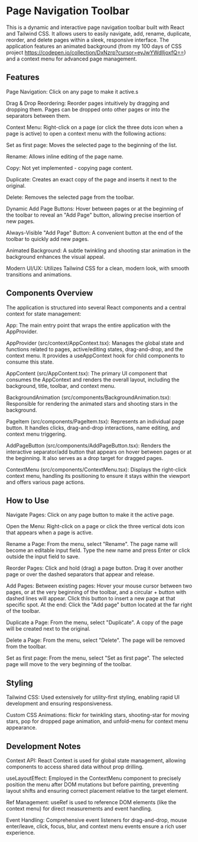 # Page Navigation Toolbar

This is a dynamic and interactive page navigation toolbar built with React and Tailwind CSS. It allows users to easily navigate, add, rename, duplicate, reorder, and delete pages within a sleek, responsive interface. The application features an animated background (from my 100 days of CSS project https://codepen.io/collection/DxNzrp?cursor=eyJwYWdlIjoxfQ==) and a context menu for advanced page management.

## Features

Page Navigation: Click on any page to make it active.s

Drag & Drop Reordering: Reorder pages intuitively by dragging and dropping them. Pages can be dropped onto other pages or into the separators between them.

Context Menu: Right-click on a page (or click the three dots icon when a page is active) to open a context menu with the following actions:

Set as first page: Moves the selected page to the beginning of the list.

Rename: Allows inline editing of the page name.

Copy: Not yet implemented - copying page content.

Duplicate: Creates an exact copy of the page and inserts it next to the original.

Delete: Removes the selected page from the toolbar.

Dynamic Add Page Buttons: Hover between pages or at the beginning of the toolbar to reveal an "Add Page" button, allowing precise insertion of new pages.

Always-Visible "Add Page" Button: A convenient button at the end of the toolbar to quickly add new pages.

Animated Background: A subtle twinkling and shooting star animation in the background enhances the visual appeal.

Modern UI/UX: Utilizes Tailwind CSS for a clean, modern look, with smooth transitions and animations.

## Components Overview

The application is structured into several React components and a central context for state management:

App: The main entry point that wraps the entire application with the AppProvider.

AppProvider (src/context/AppContext.tsx): Manages the global state and functions related to pages, active/editing states, drag-and-drop, and the context menu. It provides a useAppContext hook for child components to consume this state.

AppContent (src/AppContent.tsx): The primary UI component that consumes the AppContext and renders the overall layout, including the background, title, toolbar, and context menu.

BackgroundAnimation (src/components/BackgroundAnimation.tsx): Responsible for rendering the animated stars and shooting stars in the background.

PageItem (src/components/PageItem.tsx): Represents an individual page button. It handles clicks, drag-and-drop interactions, name editing, and context menu triggering.

AddPageButton (src/components/AddPageButton.tsx): Renders the interactive separator/add button that appears on hover between pages or at the beginning. It also serves as a drop target for dragged pages.

ContextMenu (src/components/ContextMenu.tsx): Displays the right-click context menu, handling its positioning to ensure it stays within the viewport and offers various page actions.

## How to Use

Navigate Pages: Click on any page button to make it the active page.

Open the Menu: Right-click on a page or click the three vertical dots icon that appears when a page is active.

Rename a Page: From the menu, select "Rename". The page name will become an editable input field. Type the new name and press Enter or click outside the input field to save.

Reorder Pages: Click and hold (drag) a page button. Drag it over another page or over the dashed separators that appear and release.

Add Pages: Between existing pages: Hover your mouse cursor between two pages, or at the very beginning of the toolbar, and a circular + button with dashed lines will appear. Click this button to insert a new page at that specific spot. At the end: Click the "Add page" button located at the far right of the toolbar.

Duplicate a Page: From the menu, select "Duplicate". A copy of the page will be created next to the original.

Delete a Page: From the menu, select "Delete". The page will be removed from the toolbar.

Set as first page: From the menu, select "Set as first page". The selected page will move to the very beginning of the toolbar.

## Styling

Tailwind CSS: Used extensively for utility-first styling, enabling rapid UI development and ensuring responsiveness.

Custom CSS Animations: flickr for twinkling stars, shooting-star for moving stars, pop for dropped page animation, and unfold-menu for context menu appearance.

## Development Notes

Context API: React Context is used for global state management, allowing components to access shared data without prop drilling.

useLayoutEffect: Employed in the ContextMenu component to precisely position the menu after DOM mutations but before painting, preventing layout shifts and ensuring correct placement relative to the target element.

Ref Management: useRef is used to reference DOM elements (like the context menu) for direct measurements and event handling.

Event Handling: Comprehensive event listeners for drag-and-drop, mouse enter/leave, click, focus, blur, and context menu events ensure a rich user experience.
